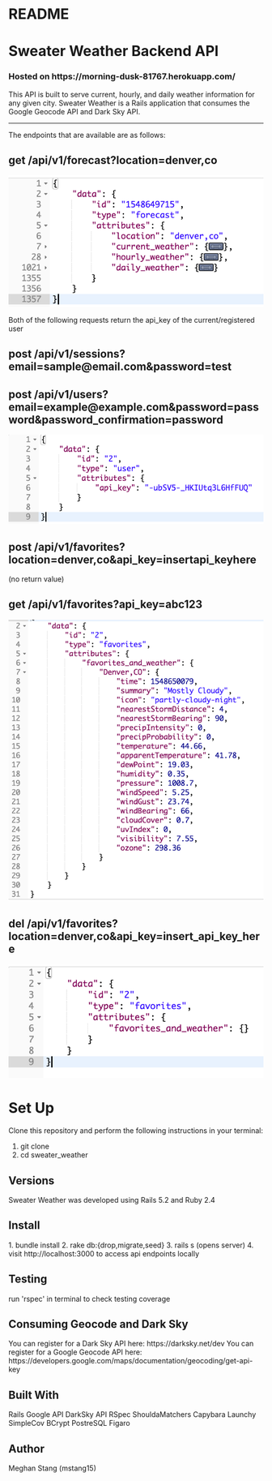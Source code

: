 # README

<h1>Sweater Weather Backend API </h1>

<h3>Hosted on https://morning-dusk-81767.herokuapp.com/ </h3>

This API is built to serve current, hourly, and daily weather information for any given city. Sweater Weather is a Rails application that consumes the Google Geocode API and Dark Sky API. 

<hr>

The endpoints that are available are as follows: 

<h2>get /api/v1/forecast?location=denver,co</h2>

![alt text](ss-forecast.png)

<ln>
 
Both of the following requests return the api_key of the current/registered user
<h2>post /api/v1/sessions?email=sample@email.com&password=test</h2>
<h2>post /api/v1/users?email=example@example.com&password=password&password_confirmation=password</h2>

 ![alt text](ss-register.png)
 
<ln>
 
<h2>post /api/v1/favorites?location=denver,co&api_key=insertapi_keyhere</h2> (no return value)

<ln>
 
<h2>get /api/v1/favorites?api_key=abc123</h2>

![alt text](ss-get-fav.png)

<ln>

<h2>del /api/v1/favorites?location=denver,co&api_key=insert_api_key_here</h2>

![alt text](ss-del-fav.png)

<ln>
 
 


<h1>Set Up</h1>

Clone this repository and perform the following instructions in your terminal:

1. git clone <github repo link>
2. cd sweater_weather
 
<h2>Versions</h2>
Sweater Weather was developed using Rails 5.2 and Ruby 2.4

<h2>Install</h2>
1. bundle install
2. rake db:{drop,migrate,seed} 
3. rails s (opens server)
4. visit http://localhost:3000 to access api endpoints locally

<h2> Testing </h2>
run 'rspec' in terminal to check testing coverage

<h2>Consuming Geocode and Dark Sky</h2>
You can register for a Dark Sky API here: https://darksky.net/dev
You can register for a Google Geocode API here: https://developers.google.com/maps/documentation/geocoding/get-api-key

<h2>Built With</h2>
Rails
Google API
DarkSky API
RSpec
ShouldaMatchers
Capybara
Launchy
SimpleCov
BCrypt
PostreSQL
Figaro

<h2>Author</h2>
Meghan Stang (mstang15)

